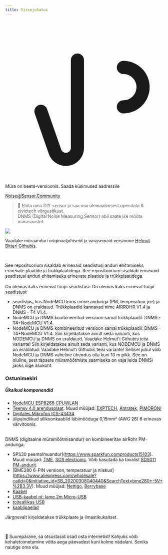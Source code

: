 ```yaml
---
title: Sissejuhatus
---
```


  <div class="max-w-screen-xl mx-auto pb-5">
    <div class="p-2 rounded-lg bg-indigo-100 shadow-lg sm:p-3">
    <div class="flex items-center">
          <span class="p-2 rounded-lg bg-indigo-500">
            <svg class="h-8 w-8 text-white" fill="none" viewBox="0 0 24 24" stroke="currentColor">
              <path stroke-linecap="round" stroke-linejoin="round" stroke-width="2" d="M11 5.882V19.24a1.76 1.76 0 01-3.417.592l-2.147-6.15M18 13a3 3 0 100-6M5. 436 13,683A4,001 4,001 0 017 6h1,832c4,1 0 7,625-1,234 9,168-3v14c-1,543-1,766-5,067-3-9,168-3H7a3,988 3,988 0 01-1,564-,317z" >
            </svg>
          </span>
        <div class="flex-wrap flex">
          <p class="pt-1 text-indigo-700 font-medium">
              Müra on beeta-versioonis. Saada küsimused aadressile</p>
        <a href="mailto:Noise@Sensor.Community" class="ml-1 font-medium underline text-white hover:text-yellow-600">
                Noise@Sensor.Community</a>
        </div>
    </div>
  </div>
</div>


> 🚧 Ehita oma DIY-sensor ja saa osa ülemaailmsest opendata &amp; civictech võrgustikust. <br> DNMS (Digital Noise Measuring Sensor) abil saate ise mõõta mürasaastet.

 <img src="..docsdnmsdnms-noise-measuring-sensor-kit.jpg" style="display: block; margin: 1em 0" loading="lazy">


Vaadake müraanduri originaaljuhiseid ja varasemaid versioone [Helmut Bitteri Githubis](https://github.comhbitterDNMStreemasterManual).

<br>

See repositoorium sisaldab erinevaid seadistusi anduri ehitamiseks erinevate plaatide ja trükkplaatidega.
See repositoorium sisaldab erinevaid seadistusi anduri ehitamiseks erinevate plaatide ja trükkplaatidega.
 <br>
 <br>
 On olemas kaks erinevat tüüpi seadistusi:
 On olemas kaks erinevat tüüpi seadistusi:
* seadistus, kus NodeMCU koos mõne anduriga (PM, temperatuur jne) ja DNMS on eraldatud. Trükkplaadid kannavad nime AIRROHR V1.4 ja DNMS - T4 V1.4.
* NodeMCU ja DNMS kombineeritud versioon samal trükkplaadil: DNMS - T4+NodeMCU V1.4.
* NodeMCU ja DNMS kombineeritud versioon samal trükkplaadil: DNMS - T4+NodeMCU V1.4.
 Siin kirjeldatakse ainult seda varianti, kus NODEMCU ja DNMS on eraldatud. Vaadake Helmut'i Githubis teisi variante!
 Siin kirjeldatakse ainult seda varianti, kus NODEMCU ja DNMS on eraldatud. Vaadake Helmut'i Githubis teisi variante!
  Sellisel juhul võib NodeMCU ja DNMS vaheline ühendus olla kuni 10 m pikk. See on oluline, sest täpsete müramõõtmiste saamiseks on vaja leida DNMSi jaoks õige asukoht.

### Ostunimekiri

##### Üksikud komponendid
* [NodeMCU ESP8266 CPUWLAN](https://www.aliexpress.com/wholesale?groupsort=1&SortType=price_asc&SearchText=nodemcu+v3+esp8266+ch340)
* [Teensy 4.0 arendusplaat](https://www.pjrc.comstoreteensy40.html). Muud müüjad: [EXPTECH](https://www.exp-tech.deplattformenteensy9596teensy-4.0-development-board), [Antratek](https://www.antratek.deteensy-4-0), [PIMORONI](https://shop.pimoroni.comproductsteensy-4-0-development-board)
* [Digitales Mikrofon ICS-43434](https://www.tindie.comproductsonehorseics43434-i2s-digital-microphone)
* ülipaindlikud silikoonkaablid läbimõõduga 0,15mm² (AWG 26) 6 erinevas värvitoonis.
<br>
DNMS (digitaalne müramõõtmisandur) on kombineeritav airRohr PM-anduriga:

* SPS30 peentolmuandur](https://www.sparkfun.comproducts15103). Muud müüjad: [TME](https://www.tme.eudedetailssps30gassensorensensirion1-101638-10?brutto=1), [SOS electronic](https://www.soselectronic.deproductssensirionsps30-2-304234). Võib kasutada ka tavalist [SDS011 PM-andurit](https://de.aliexpress.comwholesale?catId=0&amp;initiative_id=AS_20200813122806&amp;SearchText=sds011).
* [BME280 6-PIN versioon, temperatuur ja niiskus] (https://www.aliexpress.com/wholesale?catId=0&initiative_id=SB_20200308040440&SearchText=bme280+-5V+%2B3.3V). Muud müüjad: [Nettigo](https://nettigo.eu/products/module-pressure-humidity-and-temperature-sensor-bosch-bme280), [Berrybase](https://www.berrybase.de/bauelemente/sensoren-module/feuchtigkeit/bme680-breakout-board-4in1-sensor-f-252-r-temperatur-luftfeuchtigkeit-luftdruck-und-luftg-252-t)
* [Kaabel](http://www.aliexpress.comwholesale?groupsort=1&amp;SortType=price_asc&amp;SearchText=Dupont+kaabel+20cm+naine-naine)
* [USB-kaabel nt: lame 2m Micro-USB](https://www.aliexpress.comwholesale?catId=0&amp;initiative_id=SB_20200308040708&amp;SearchText=micro+usb+lame+kaabel+2m)
* [toiteallikas USB](https://www.aliexpress.comwholesale?catId=0&amp;initiative_id=SB_20200308040834&amp;SearchText=single+mikro+usb+eu+toiteallikas+toiteallikas)
* [kaablipaelad](https://www.aliexpress.comwholesale?catId=0&amp;initiative_id=SB_20200308040852&amp;SearchText=cable+paelad)

Järgnevalt kirjeldatakse trükkplaate ja ilmastikukaitset.

<br>

🙌 Suurepärane, sa otsustasid osad osta internetist!
Kahjuks võib kohaletoimetamine võtta aega päevadest kuni kolme nädalani.
Seniks nautige oma elu️.
